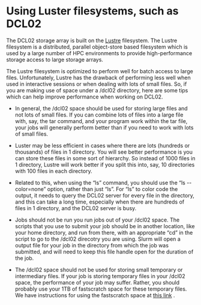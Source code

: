 # Using Luster filesystems, such as DCL02 

The DCL02 storage array is built on the [Lustre](https://www.lustre.org/) filesystem.  The Lustre filesystem is a distributed, parallel object-store based filesystem which is used by a large number of HPC environments to provide high-performance storage access to large storage arrays.

The Lustre filesystem is optimized to perform well for batch access to large files. Unfortunately, Lustre has the drawback of performing less well when used in interactive sessions or when dealing with lots of small files.  So, if you are making use of space under a /dcl02 directory, here are some tips which can help improve performance when working on DCL02.

- In general, the /dcl02 space should be used for storing large files and not lots of small files.  If you can combine lots of files into a large file with, say, the tar command, and your program work within the tar file, your jobs will generally perform better than if you need to work with lots of small files.

- Luster may be less efficient in cases where there are lots (hundreds or thousands) of files in 1 directory.  You will see better performance is you can store these files in some sort of hierarchy. So instead of 1000 files in 1 directory, Lustre will work better if you split this into, say, 10 directories with 100 files in each directory.

- Related to this, when using the “ls” command, you should use the “ls --color=none” option, rather than just “ls”.  For “ls” to color code the output, it needs to query the DCL02 server for every file in the directory, and this can take a long time, especially when there are hundreds of files in 1 directory, and the DCL02 server is busy.

- Jobs should not be run  you run jobs out of your /dcl02 space. The scripts that you use to submit your job should be in another location, like your home directory, and run from there, with an appropriate “cd” in the script to go to the /dcl02 direcotry you are using.  Slurm will open a output file for your job in the directory from which the job was submitted, and will need to keep this file handle open for the duration of the job.

- The /dcl02 space should not be used for storing small temporary or intermediary files.  If your job is storing temporary files in your /dcl02 space, the performance of your job may suffer.  Rather, you should probably use your 1TB of fastscratch space for these temporary files.  We have instructions for using the fastscratch  space at [this link](fastscratch.md) .


